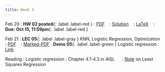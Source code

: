 ```yaml
---
title: Week 5
---
```


Feb 20
: **HW 02 posted**{: .label .label-red }
  : [PDF](homeworks/HW02/HW02.pdf) &nbsp;&nbsp;
  : [Solution](#) &nbsp;&nbsp;
  : [LaTeX](homeworks/HW01/template.tex) &nbsp;&nbsp;
: **Due: Oct 15, 11:59pm**{: .label .label-red }


Feb 21
: **LEC 05**{: .label .label-gray } KNN, Logistic Regression, Optimization
  : [PDF](lectures/05-classification/Lec05.pdf) &nbsp;&nbsp;
  : [Marked-PDF](lectures/05-classification/Lec05-marked.pdf)
: **Demo 05**{: .label .label-green } Logistic regression
  : [Link](https://drive.google.com/file/d/1wNi3tsikGBL7pvjXPfqAqXi7GL-jkkXJ/view?usp=sharing) &nbsp;&nbsp;


Reading
: Logistic regression
  : Chapter 4.1-4.3 in AISL &nbsp;&nbsp;&nbsp;&nbsp;
  : [Note](https://cs229.stanford.edu/notes2019fall/cs229-notes1.pdf) on Least Squares Regression
  

